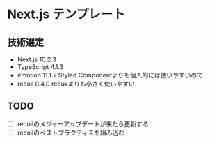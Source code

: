 # Next.js テンプレート

## 技術選定

- Next.js 10.2.3
- TypeScript 4.1.3
- emotion 11.1.2 Styled Componentよりも個人的には使いやすいので
- recoil 0.4.0 reduxよりも小さく使いやすい

## TODO

- [ ] recoilのメジャーアップデートが来たら更新する
- [ ] recoilのベストプラクティスを組み込む
